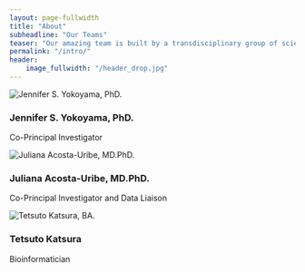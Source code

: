 ```yaml
---
layout: page-fullwidth
title: "About"
subheadline: "Our Teams"
teaser: "Our amazing team is built by a transdisciplinary group of scientists based at the University of California, San Francisco and University of California, Santa Barbara."
permalink: "/intro/"
header:
    image_fullwidth: "/header_drop.jpg"
---
```

<head>
    <divnk rel="stylesheet" href="{{ site.url }}{{ site.baseurl }}/assets/css/popups.css">
    <divnk rel="stylesheet" href="{{ site.url }}{{ site.baseurl }}/assets/css/customimg.css">
</head>

<div class="team-member">
    <div class="circle-container">
        <img class="team-img" src="{{ site.urlimg }}team/Jennifer.jpg" alt="Jennifer S. Yokoyama, PhD.">
    </div>
    <h3>Jennifer S. Yokoyama, PhD.</h3>
    <p class="text-author">Co-Principal Investigator</p>
    <div class="links-2">
        <div class="list-inline-item">
            <a href="https://twitter.com/yokoyamalabucsf/">
                <i class="icon-twitter"></i>
            </a>
        </div>
        <div class="list-inline-item">
            <a href="https://yokoyamalab.ucsf.edu">
                <i class="icon-globe"></i>
            </a>
        </div>
    </div>
</div>

<div class="team-member">
    <div class="circle-container">
        <img class="team-img" src="{{ site.urlimg }}team/Juliana.jpg" alt="Juliana Acosta-Uribe, MD.PhD.">
    </div>
    <h3>Juliana Acosta-Uribe, MD.PhD.</h3>
    <p class="text-author">Co-Principal Investigator and Data Liaison</p>
    <div class="links-2">
        <div class="list-inline-item">
            <a href="https://github.com/acostauribe/">
                <i class="icon-github"></i>
            </a>
        </div>
        <div class="list-inline-item">
            <a href="https://www.linkedin.com/in/acosta-uribe/">
                <i class="icon-linkedin"></i>
            </a>
        </div>
    </div>
</div>

<div class="team-member">
    <div class="circle-container">
        <img class="team-img" alt="Tetsuto Katsura, BA.">
    </div>
    <h3>Tetsuto Katsura</h3>
    <p class="text-author">Bioinformatician</p>
    <div class="links-2">
        <div class="list-inline-item">
            <a href="https://github.com/tetsuto-k/">
                <i class="icon-github"></i>
            </a>
        </div>
        <div class="list-inline-item">
            <a href="https://www.linkedin.com/in/tetsuto-katsura-247059232/">
                <i class="icon-linkedin"></i>
            </a>
        </div>
    </div>
</div>

<!---
## Features

* [Responsive Gallery][1], [Videos][2], [Grid][3], [Typography][4],...
* 100% GitHub Pages friendly 
* Easy editable navigation, footer and social media links
* Language Ready – just translate one file.
* Lots of possibilities to customize it to your needs
* Lots of different headers
* Various post formats to let your content shine
* Uses Jekyll 3.0
* Multiple possibilities to use images in different ways
* Fine typography
* Play Video and Audio with [Mediaelement.js][5]

 [1]: {{ site.url }}/design/gallery/
 [2]: {{ site.url }}/design/video/
 [3]: {{ site.url }}/design/grid/
 [4]: {{ site.url }}/design/typography/
 [5]: {{ site.url }}/design/mediaelement_js/
--->